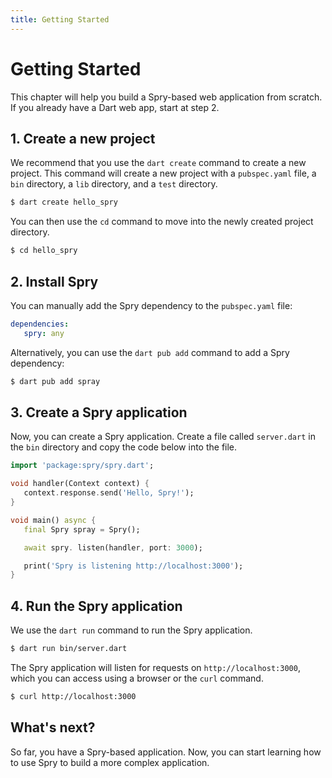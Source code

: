 ```yaml
---
title: Getting Started
---
```


# Getting Started

This chapter will help you build a Spry-based web application from scratch. If you already have a Dart web app, start at step 2.

## 1. Create a new project

We recommend that you use the `dart create` command to create a new project. This command will create a new project with a `pubspec.yaml` file, a `bin` directory, a `lib` directory, and a `test` directory.

```bash
$ dart create hello_spry
```

You can then use the `cd` command to move into the newly created project directory.

```bash
$ cd hello_spry
```

## 2. Install Spry

You can manually add the Spry dependency to the `pubspec.yaml` file:

```yaml
dependencies:
   spry: any
```

Alternatively, you can use the `dart pub add` command to add a Spry dependency:

```bash
$ dart pub add spray
```

## 3. Create a Spry application

Now, you can create a Spry application. Create a file called `server.dart` in the `bin` directory and copy the code below into the file.

```dart
import 'package:spry/spry.dart';

void handler(Context context) {
   context.response.send('Hello, Spry!');
}

void main() async {
   final Spry spray = Spry();

   await spry. listen(handler, port: 3000);

   print('Spry is listening http://localhost:3000');
}
```

## 4. Run the Spry application

We use the `dart run` command to run the Spry application.

```bash
$ dart run bin/server.dart
```

The Spry application will listen for requests on `http://localhost:3000`, which you can access using a browser or the `curl` command.

```bash
$ curl http://localhost:3000
```

## What's next?

So far, you have a Spry-based application. Now, you can start learning how to use Spry to build a more complex application.